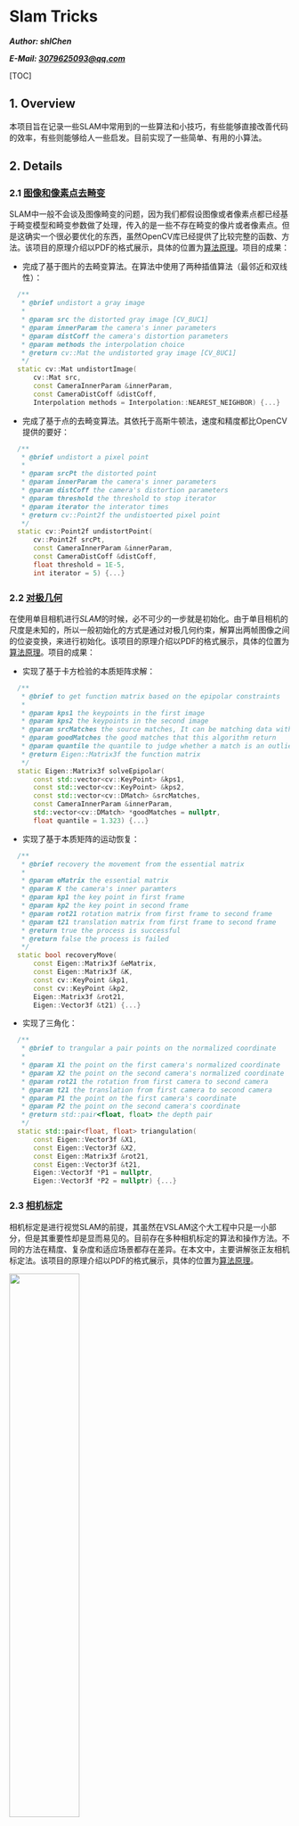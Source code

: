# Slam Tricks

*__Author: shlChen__*

***E-Mail: 3079625093@qq.com***

[TOC]

## 1. Overview

本项目旨在记录一些SLAM中常用到的一些算法和小技巧，有些能够直接改善代码的效率，有些则能够给人一些启发。目前实现了一些简单、有用的小算法。

## 2. Details

### 2.1 [图像和像素点去畸变](./st1-undistort/) 

SLAM中一般不会谈及图像畸变的问题，因为我们都假设图像或者像素点都已经基于畸变模型和畸变参数做了处理，传入的是一些不存在畸变的像片或者像素点。但是这确实一个很必要优化的东西，虽然OpenCV库已经提供了比较完整的函数、方法。该项目的原理介绍以PDF的格式展示，具体的位置为[算法原理](./st1-undistort/docs/undistort.pdf)。项目的成果：

+ 完成了基于图片的去畸变算法。在算法中使用了两种插值算法（最邻近和双线性）：

```cpp
  /**
   * @brief undistort a gray image
   *
   * @param src the distorted gray image [CV_8UC1]
   * @param innerParam the camera's inner parameters
   * @param distCoff the camera's distortion parameters
   * @param methods the interpolation choice
   * @return cv::Mat the undistorted gray image [CV_8UC1]
   */
  static cv::Mat undistortImage(
      cv::Mat src,
      const CameraInnerParam &innerParam,
      const CameraDistCoff &distCoff,
      Interpolation methods = Interpolation::NEAREST_NEIGHBOR) {...}
```



+ 完成了基于点的去畸变算法。其依托于高斯牛顿法，速度和精度都比OpenCV提供的要好：

```cpp
  /**
   * @brief undistort a pixel point
   *
   * @param srcPt the distorted point
   * @param innerParam the camera's inner parameters
   * @param distCoff the camera's distortion parameters
   * @param threshold the threshold to stop iterator
   * @param iterator the interator times
   * @return cv::Point2f the undistoerted pixel point
   */
  static cv::Point2f undistortPoint(
      cv::Point2f srcPt,
      const CameraInnerParam &innerParam,
      const CameraDistCoff &distCoff,
      float threshold = 1E-5,
      int iterator = 5) {...}
```

### 2.2 [对极几何](./st2-epipolar)

在使用单目相机进行$SLAM$的时候，必不可少的一步就是初始化。由于单目相机的尺度是未知的，所以一般初始化的方式是通过对极几何约束，解算出两帧图像之间的位姿变换，来进行初始化。该项目的原理介绍以PDF的格式展示，具体的位置为[算法原理](./st2-epipolar/docs/epipolar.pdf)。项目的成果：

+ 实现了基于卡方检验的本质矩阵求解：

```cpp
  /**
   * @brief to get function matrix based on the epipolar constraints
   *
   * @param kps1 the keypoints in the first image
   * @param kps2 the keypoints in the second image
   * @param srcMatches the source matches, It can be matching data without preprocessing
   * @param goodMatches the good matches that this algorithm return
   * @param quantile the quantile to judge whether a match is an outlier
   * @return Eigen::Matrix3f the function matrix
   */
  static Eigen::Matrix3f solveEpipolar(
      const std::vector<cv::KeyPoint> &kps1,
      const std::vector<cv::KeyPoint> &kps2,
      const std::vector<cv::DMatch> &srcMatches,
      const CameraInnerParam &innerParam,
      std::vector<cv::DMatch> *goodMatches = nullptr,
      float quantile = 1.323) {...}
```



+ 实现了基于本质矩阵的运动恢复：

```cpp
  /**
   * @brief recovery the movement from the essential matrix
   *
   * @param eMatrix the essential matrix
   * @param K the camera's inner paramters
   * @param kp1 the key point in first frame
   * @param kp2 the key point in second frame
   * @param rot21 rotation matrix from first frame to second frame
   * @param t21 translation matrix from first frame to second frame
   * @return true the process is successful
   * @return false the process is failed
   */
  static bool recoveryMove(
      const Eigen::Matrix3f &eMatrix,
      const Eigen::Matrix3f &K,
      const cv::KeyPoint &kp1,
      const cv::KeyPoint &kp2,
      Eigen::Matrix3f &rot21,
      Eigen::Vector3f &t21) {...}
```



+ 实现了三角化：

```cpp
  /**
   * @brief to trangular a pair points on the normalized coordinate
   *
   * @param X1 the point on the first camera's normalized coordinate
   * @param X2 the point on the second camera's normalized coordinate
   * @param rot21 the rotation from first camera to second camera
   * @param t21 the translation from first camera to second camera
   * @param P1 the point on the first camera's coordinate
   * @param P2 the point on the second camera's coordinate
   * @return std::pair<float, float> the depth pair
   */
  static std::pair<float, float> triangulation(
      const Eigen::Vector3f &X1,
      const Eigen::Vector3f &X2,
      const Eigen::Matrix3f &rot21,
      const Eigen::Vector3f &t21,
      Eigen::Vector3f *P1 = nullptr,
      Eigen::Vector3f *P2 = nullptr) {...}
```

### 2.3 [相机标定](./st3-calibration)

相机标定是进行视觉SLAM的前提，其虽然在VSLAM这个大工程中只是一小部分，但是其重要性却是显而易见的。目前存在多种相机标定的算法和操作方法。不同的方法在精度、复杂度和适应场景都存在差异。在本文中，主要讲解张正友相机标定法。该项目的原理介绍以PDF的格式展示，具体的位置为[算法原理](./st3-calibration/docs/calibration.pdf)。

<img src="./st3-calibration/img/scene.png" width=50%>

### 2.4 [位姿轨迹滤波](./st4-kalman)

SLAM中估计的手段一般有两种：基于滤波的方式和基于非线性优化的方式。本次模拟了一个用于算法开发的位姿轨迹。同时，本文基于卡尔曼滤波的方式，给出了对一个位姿轨迹的估计滤波过程。该项目的原理介绍以PDF的格式展示，具体的位置为[算法原理](./st4-kalman/docs/kalman.pdf)。

<img src="./st4-kalman/img/all.png" width=33%><img src="./st4-kalman/img/pcl_truth.png" width=33%><img src="./st4-kalman/img/pcl_obs.png" width=33%>

### 2.4 [光流](./st5-opticalflow)

光流法基于光度不变假设，估计像素的运动特性，进而实现点的追踪。slam中的直接法基于其，将像点和物点相联系，构建了优化目标函数，进而求解相机位姿变换。

### 2.5 [ICP](./st6-icp)

ICP 算法是求解两帧点之间的位姿变换关系的一种经典方法，其对点间有匹配和点间无匹配的点云帧都有着比较鲁棒的估计结果。具体的位置为[算法原理](./st6-icp/docs/icp.pdf)。

<img src="./st6-icp/img/binding/src.png" width=33%><img src="./st6-icp/img/binding/dst_1.png" width=33%><img src="./st6-icp/img/binding/dst_2.png" width=33%>

### 2.6 RANSAC

RANSCA算法是一种基于概率的模型构建手段。其相较于最小二乘法，能够在数据集存在较多粗差或者误差数据的情况下，重构处正确的模型。具体文档为[算法原理](./st7-ransac/docs/ransac.pdf)。

<img src="./st7-ransac/img/gpransac.png" width="50%"><img src="./st7-ransac/img/bpransac.png" width="50%">

### 2.7 NMS非极大值抑制

在进行图像处理时，当我们用特定算法提取图像中的特定对象时，往往会在局域内有多个响应对象，如图像角点的提取、图像识别物体区域、图像边缘提取等。通过NMS算法的处理，我们可以提取冗余的对象，得到响应最佳的对象。[算法文档](./st8-nms/docs/nms.pdf)。

<img src="./st8-nms//img/1d/norm_nms1d_2.png" width=50%><img src="./st8-nms/img/1d/unif_nms1d_3.png" width=50%>

<img src="./st8-nms/img/2d/norm_nms2d_src_scene.png" width=25%><img src="./st8-nms/img/2d/norm_nms2d_3.png" width=25%><img src="./st8-nms/img/2d/unif_nms2d_src_scene.png" width=25%><img src="./st8-nms/img/2d/unif_nms2d_2.png" width=25%>

### 2.8 射影变换

射影变换是最一般的几何变换。对于二维平面的变换而言，其有8个自由度。相机拍摄场景实际上就是一种射影变换，为此，我们可以对像片中感兴趣区域进行射影变换，将原始图片中的纸张进行反射影变换，得到了纸张的正射投影图像，对于人眼而言，更加易于识别。[算法文档](./st9-projective/docs/projective.pdf)。

<img src="./st9-projective/img/src.png" height=220><img src="./st9-projective/img/dst.png" height=220><img src="./st9-projective/img/src2.png" height=220><img src="./st9-projective/img/dst2.png" height=220>

### 2.9 棋盘格网点结构恢复

最经典的相机标定方法是张正友方法。但是该方法的前提是获得棋盘的格网点（结构）。本次参考论文《Automatic Camera and Range Sensor Calibration using a single Shot》，实现了鲁棒的棋盘格结构提取。[算法文档](./st10-chessCorner/docs/chessCorner.pdf)。

<img src="./st10-chessCorner/docs/img/chessboard.png" width=30%><img src="./st10-chessCorner/docs/img/chessboard2.png" width=25%><img src="./st10-chessCorner/docs/img/process_muti/chessboard1.png" width=25%><img src="./st10-chessCorner/docs/img/process_muti/chessboard2.png" width=25%>

### 3.0 图像全景拼接

通过多张相互部分重叠的影像，得到一副全景影像：
<figure class="third">
    <img src="./st11-panorama/imgs/main/IMG_20220803_142612.jpg" width="32%">
    <img src="./st11-panorama/imgs/main/IMG_20220803_142615.jpg" width="32%">
    <img src="./st11-panorama/imgs/main/IMG_20220803_142619.jpg" width="32%">
</figure>
<center>
    <img src="./st11-panorama/imgs/output/dst.png" width="600">
</center>

<center>
    <img src="./st11-panorama/imgs/output/dst_clip.png" width="600">
</center>

### 3.1 ransacplus

RANSAC算法假设数据中包含正确数据和异常数据(或称为噪声)。该算法核心思想就是随机性和假设性，随机性是根据正确数据出现概率去随机选取抽样数据，根据大数定律，随机性模拟可以近似得到正确结果。假设性是假设选取出的抽样数据都是正确数据，然后用这些正确数据通过问题满足的模型，去计算其他点，然后对这次结果进行一个评分。

<figure class="half">
    <img src="./st12-ransaplus/img/data.png" width="48%">
    <img src="./st12-ransaplus/img/result.png" width="48%">
</figure>

### 3.2 视觉里程计之光流法

直接法和特征点法结果一样，同样可以估计两相邻图像帧之间的位姿变化量。其以"光度不变理论"为假设，相较于特征点法，不需要提取特征，有着更快的运行效率和更加广阔的应用场景。
<center>
    <img src="./st13-directmethod/img/000000.png">
    <img src="./st13-directmethod/img/000005.png">
</center>
### 3.3 惯性导航之机械编排

导航是指：运动物体随时间变化的位置(Position)、速度(Velocity)和姿态(Attitude)，这三者构成了导航姿态(PVA)。导航主要有两种原理：

+ 航位推算(Dead Reckoning)：通过推断连续帧间导航状态的变换量得到航迹，如视觉里程计(VO)、惯导(INS)；

+ 直接定位(Direct Fixing)：直接获得运动物体在参考坐标系下的导航状态，如卫导(GNSS)。

对于惯导而言，借助加速度计和陀螺仪测定载体相对于惯性空间的加速度和角速度。

### 3.4 Git代码管理

**Git** 是一个开源的分布式版本控制系统，用于敏捷高效地处理任何或小或大的项目。**Git** 是 **Linus Torvalds** 为了帮助管理 **Linux** 内核开发而开发的一个开放源码的版本控制软件。

<img src="./st15-git/img/git-group.drawio.png">

### 3.5 PCL可视化

<figure class="half">
    <img src="./st16-pcl-viewer/scene/1665985291926058204.png" width="48%">
    <img src="./st16-pcl-viewer/scene/1665985314759596634.png" width="48%">
</figure>
### 3.6 Ceres解算
<center>
    <img src ="./st17-ceres/scene/1666159076732900482.png" width="50%">

</center>
<figure class="half">
    <img src="./st17-ceres/img/debug.png" width="100%">
    <img src="./st17-ceres/img/release.png" width="100%">
</figure>